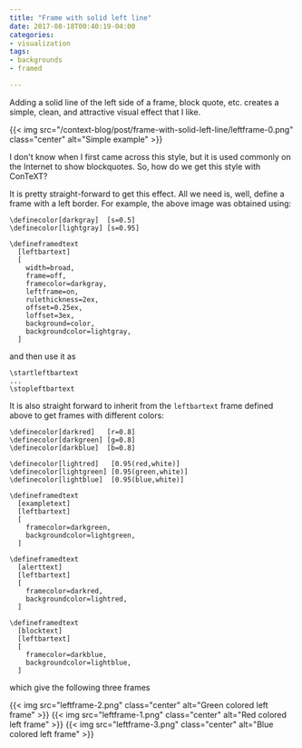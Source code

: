 ```yaml
---
title: "Frame with solid left line"
date: 2017-08-18T00:40:19-04:00
categories:
- visualization
tags:
- backgrounds
- framed

---
```


Adding a solid line of the left side of a frame, block quote, etc. creates a
simple, clean, and attractive visual effect that I like. 

{{< img src="/context-blog/post/frame-with-solid-left-line/leftframe-0.png" class="center" alt="Simple example" >}}

I don't know when I first came across this style, but it is used commonly on
the Internet to show blockquotes. So, how do we get this style with ConTeXT?

<!--more-->

It is pretty straight-forward to get this effect. All we need is, well,
define a frame with a left border. For example, the above image was obtained
using:

<!--
\definecolor[darkgray]  [s=0.5]
\definecolor[lightgray] [s=0.95]

\defineframedtext
  [leftbartext]
  [
    width=broad,
    frame=off,
    framecolor=darkgray,
    leftframe=on,
    rulethickness=2ex,
    offset=0.25ex,
    loffset=3ex, 
    background=color,
    backgroundcolor=lightgray,
  ]
-->

<pre><code><span class="Identifier">\definecolor</span><span class="Delimiter">[</span><span class="Type">darkgray</span><span class="Delimiter">]  [</span><span class="Type">s=0.5</span><span class="Delimiter">]</span>
<span class="Identifier">\definecolor</span><span class="Delimiter">[</span><span class="Type">lightgray</span><span class="Delimiter">] [</span><span class="Type">s=0.95</span><span class="Delimiter">]</span>

<span class="Identifier">\defineframedtext</span>
<span class="Identifier">  </span><span class="Delimiter">[</span><span class="Type">leftbartext</span><span class="Delimiter">]</span>
<span class="Delimiter">  [</span>
<span class="Type">    width=broad,</span>
<span class="Type">    frame=off,</span>
<span class="Type">    framecolor=darkgray,</span>
<span class="Type">    leftframe=on,</span>
<span class="Type">    rulethickness=2ex,</span>
<span class="Type">    offset=0.25ex,</span>
<span class="Type">    loffset=3ex, </span>
<span class="Type">    background=color,</span>
<span class="Type">    backgroundcolor=lightgray,</span>
<span class="Type">  </span><span class="Delimiter">]</span>
</code></pre>

and then use it as

<!--
\startleftbartext
...
\stopleftbartext
-->

<pre><code><span class="Keyword">\startleftbartext</span>
...
<span class="Keyword">\stopleftbartext</span>
</code></pre>

It is also straight forward to inherit from the `leftbartext` frame defined
above to get frames with different colors:


<!--
\definecolor[darkred]   [r=0.8]
\definecolor[darkgreen] [g=0.8]
\definecolor[darkblue]  [b=0.8]

\definecolor[lightred]   [0.95(red,white)]
\definecolor[lightgreen] [0.95(green,white)]
\definecolor[lightblue]  [0.95(blue,white)]

\defineframedtext
  [exampletext]
  [leftbartext]
  [
    framecolor=darkgreen,
    backgroundcolor=lightgreen,
  ]

\defineframedtext
  [alerttext]
  [leftbartext]
  [
    framecolor=darkred,
    backgroundcolor=lightred,
  ]

\defineframedtext
  [blocktext]
  [leftbartext]
  [
    framecolor=darkblue,
    backgroundcolor=lightblue,
  ]

-->

<pre><code><span class="Identifier">\definecolor</span><span class="Delimiter">[</span><span class="Type">darkred</span><span class="Delimiter">]   [</span><span class="Type">r=0.8</span><span class="Delimiter">]</span>
<span class="Identifier">\definecolor</span><span class="Delimiter">[</span><span class="Type">darkgreen</span><span class="Delimiter">] [</span><span class="Type">g=0.8</span><span class="Delimiter">]</span>
<span class="Identifier">\definecolor</span><span class="Delimiter">[</span><span class="Type">darkblue</span><span class="Delimiter">]  [</span><span class="Type">b=0.8</span><span class="Delimiter">]</span>

<span class="Identifier">\definecolor</span><span class="Delimiter">[</span><span class="Type">lightred</span><span class="Delimiter">]   [</span><span class="Type">0.95(red,white)</span><span class="Delimiter">]</span>
<span class="Identifier">\definecolor</span><span class="Delimiter">[</span><span class="Type">lightgreen</span><span class="Delimiter">] [</span><span class="Type">0.95(green,white)</span><span class="Delimiter">]</span>
<span class="Identifier">\definecolor</span><span class="Delimiter">[</span><span class="Type">lightblue</span><span class="Delimiter">]  [</span><span class="Type">0.95(blue,white)</span><span class="Delimiter">]</span>

<span class="Identifier">\defineframedtext</span>
<span class="Identifier">  </span><span class="Delimiter">[</span><span class="Type">exampletext</span><span class="Delimiter">]</span>
<span class="Delimiter">  [</span><span class="Type">leftbartext</span><span class="Delimiter">]</span>
<span class="Delimiter">  [</span>
<span class="Type">    framecolor=darkgreen,</span>
<span class="Type">    backgroundcolor=lightgreen,</span>
<span class="Type">  </span><span class="Delimiter">]</span>

<span class="Identifier">\defineframedtext</span>
<span class="Identifier">  </span><span class="Delimiter">[</span><span class="Type">alerttext</span><span class="Delimiter">]</span>
<span class="Delimiter">  [</span><span class="Type">leftbartext</span><span class="Delimiter">]</span>
<span class="Delimiter">  [</span>
<span class="Type">    framecolor=darkred,</span>
<span class="Type">    backgroundcolor=lightred,</span>
<span class="Type">  </span><span class="Delimiter">]</span>

<span class="Identifier">\defineframedtext</span>
<span class="Identifier">  </span><span class="Delimiter">[</span><span class="Type">blocktext</span><span class="Delimiter">]</span>
<span class="Delimiter">  [</span><span class="Type">leftbartext</span><span class="Delimiter">]</span>
<span class="Delimiter">  [</span>
<span class="Type">    framecolor=darkblue,</span>
<span class="Type">    backgroundcolor=lightblue,</span>
<span class="Type">  </span><span class="Delimiter">]</span>
</code></pre>

which give the following three frames

{{< img src="leftframe-2.png" class="center" alt="Green colored left frame" >}}
{{< img src="leftframe-1.png" class="center" alt="Red colored left frame" >}}
{{< img src="leftframe-3.png" class="center" alt="Blue colored left frame" >}}

